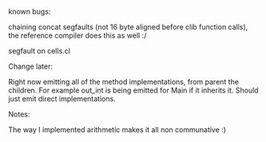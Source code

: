 known bugs:

chaining concat segfaults (not 16 byte aligned before clib function calls), the reference   compiler does this as well :/

segfault on cells.cl

Change later:

Right now emitting all of the method implementations, from parent the children. For example out_int is being emitted for Main if it inherits it. Should just emit direct implementations.



Notes:

The way I implemented arithmetic makes it all non communative :) 
